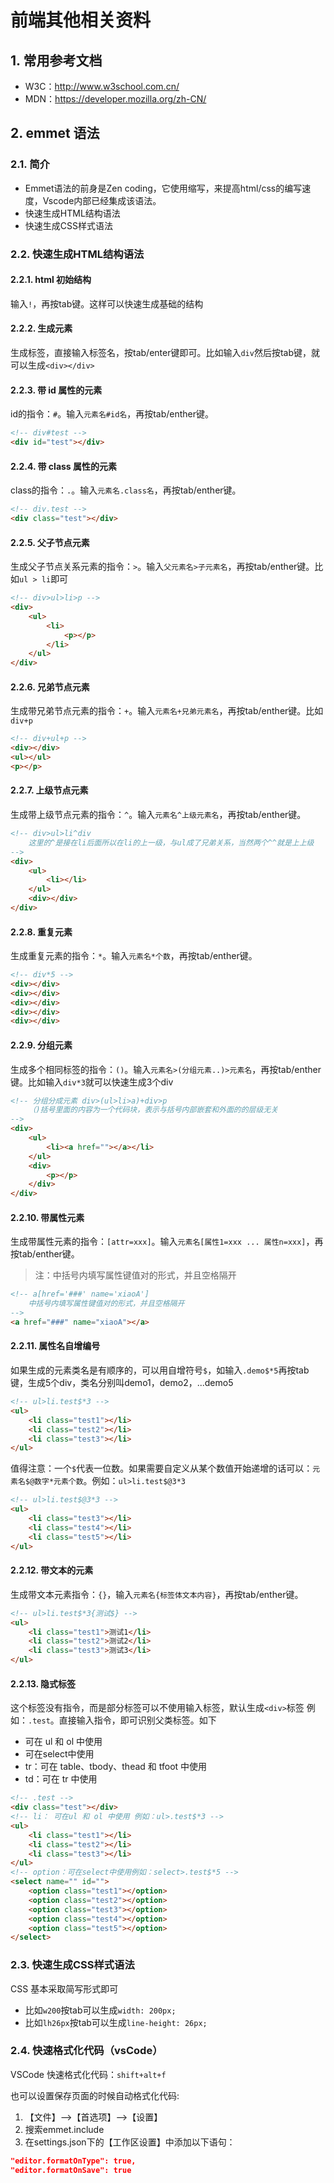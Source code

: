 # 前端其他相关资料

## 1. 常用参考文档

- W3C：http://www.w3school.com.cn/
- MDN：https://developer.mozilla.org/zh-CN/

## 2. emmet 语法

### 2.1. 简介

- Emmet语法的前身是Zen coding，它使用缩写，来提高html/css的编写速度，Vscode内部已经集成该语法。
- 快速生成HTML结构语法
- 快速生成CSS样式语法

### 2.2. 快速生成HTML结构语法

#### 2.2.1. html 初始结构

输入`!`，再按tab键。这样可以快速生成基础的结构

#### 2.2.2. 生成元素

生成标签，直接输入标签名，按tab/enter键即可。比如输入`div`然后按tab键，就可以生成`<div></div>`

#### 2.2.3. 带 id 属性的元素

id的指令：`#`。输入`元素名#id名`，再按tab/enther键。

```html
<!-- div#test -->
<div id="test"></div>
```

#### 2.2.4. 带 class 属性的元素

class的指令：`.`。输入`元素名.class名`，再按tab/enther键。

```html
<!-- div.test -->
<div class="test"></div>
```

#### 2.2.5. 父子节点元素

生成父子节点关系元素的指令：`>`。输入`父元素名>子元素名`，再按tab/enther键。比如`ul > li`即可

```html
<!-- div>ul>li>p -->
<div>
    <ul>
        <li>
            <p></p>
        </li>
    </ul>
</div>
```

#### 2.2.6. 兄弟节点元素

生成带兄弟节点元素的指令：`+`。输入`元素名+兄弟元素名`，再按tab/enther键。比如`div+p`

```html
<!-- div+ul+p -->
<div></div>
<ul></ul>
<p></p>
```

#### 2.2.7. 上级节点元素

生成带上级节点元素的指令：`^`。输入`元素名^上级元素名`，再按tab/enther键。

```html
<!-- div>ul>li^div
    这里的^是接在li后面所以在li的上一级，与ul成了兄弟关系，当然两个^^就是上上级
-->
<div>
    <ul>
        <li></li>
    </ul>
    <div></div>
</div>
```

#### 2.2.8. 重复元素

生成重复元素的指令：`*`。输入`元素名*个数`，再按tab/enther键。

```html
<!-- div*5 -->
<div></div>
<div></div>
<div></div>
<div></div>
<div></div>
```

#### 2.2.9. 分组元素

生成多个相同标签的指令：`()`。输入`元素名>(分组元素..)>元素名`，再按tab/enther键。比如输入`div*3`就可以快速生成3个div

```html
<!-- 分组分成元素 div>(ul>li>a)+div>p
    （)括号里面的内容为一个代码块，表示与括号内部嵌套和外面的的层级无关
-->
<div>
    <ul>
        <li><a href=""></a></li>
    </ul>
    <div>
        <p></p>
    </div>
</div>
```

#### 2.2.10. 带属性元素

生成带属性元素的指令：`[attr=xxx]`。输入`元素名[属性1=xxx ... 属性n=xxx]`，再按tab/enther键。

> 注：中括号内填写属性键值对的形式，并且空格隔开

```html
<!-- a[href='###' name='xiaoA']
    中括号内填写属性键值对的形式，并且空格隔开
-->
<a href="###" name="xiaoA"></a>
```

#### 2.2.11. 属性名自增编号

如果生成的元素类名是有顺序的，可以用自增符号`$`，如输入`.demo$*5`再按tab键，生成5个div，类名分别叫demo1，demo2，...demo5

```html
<!-- ul>li.test$*3 -->
<ul>
    <li class="test1"></li>
    <li class="test2"></li>
    <li class="test3"></li>
</ul>
```

值得注意：一个`$`代表一位数。如果需要自定义从某个数值开始递增的话可以：`元素名$@数字*元素个数`。例如：`ul>li.test$@3*3`

```html
<!-- ul>li.test$@3*3 -->
<ul>
    <li class="test3"></li>
    <li class="test4"></li>
    <li class="test5"></li>
</ul>
```

#### 2.2.12. 带文本的元素

生成带文本元素指令：`{}`，输入`元素名{标签体文本内容}`，再按tab/enther键。

```html
<!-- ul>li.test$*3{测试$} -->
<ul>
    <li class="test1">测试1</li>
    <li class="test2">测试2</li>
    <li class="test3">测试3</li>
</ul>
```

#### 2.2.13. 隐式标签

这个标签没有指令，而是部分标签可以不使用输入标签，默认生成`<div>`标签 例如：`.test`。直接输入指令，即可识别父类标签。如下

- 可在 ul 和 ol 中使用
- 可在select中使用
- tr：可在 table、tbody、thead 和 tfoot 中使用
- td：可在 tr 中使用

```html
<!-- .test -->
<div class="test"></div>
<!-- li： 可在ul 和 ol 中使用 例如：ul>.test$*3 -->
<ul>
    <li class="test1"></li>
    <li class="test2"></li>
    <li class="test3"></li>
</ul>
<!-- option：可在select中使用例如：select>.test$*5 -->
<select name="" id="">
    <option class="test1"></option>
    <option class="test2"></option>
    <option class="test3"></option>
    <option class="test4"></option>
    <option class="test5"></option>
</select>
```

### 2.3. 快速生成CSS样式语法

CSS 基本采取简写形式即可

- 比如`w200`按tab可以生成`width: 200px;`
- 比如`lh26px`按tab可以生成`line-height: 26px;`

### 2.4. 快速格式化代码（vsCode）

VSCode 快速格式化代码：`shift+alt+f`

也可以设置保存页面的时候自动格式化代码:

1. 【文件】-->【首选项】-->【设置】
2. 搜索emmet.include
3. 在settings.json下的【工作区设置】中添加以下语句：

```json
"editor.formatOnType": true,
"editor.formatOnSave": true
```
